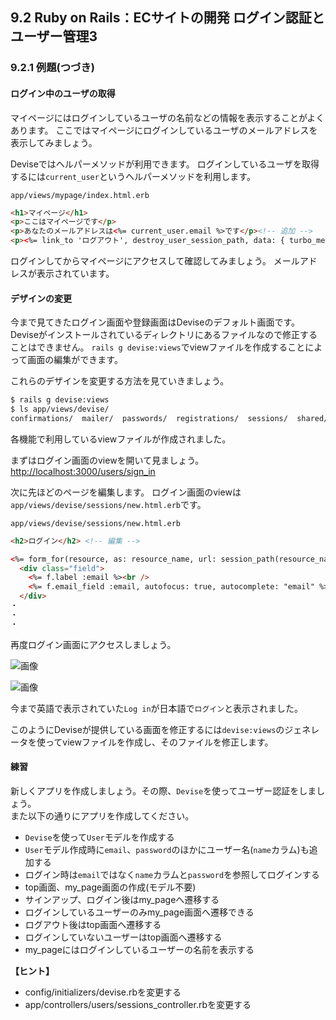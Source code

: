 ## 9.2 Ruby on Rails：ECサイトの開発 ログイン認証とユーザー管理3

### 9.2.1 例題(つづき)

#### ログイン中のユーザの取得

マイページにはログインしているユーザの名前などの情報を表示することがよくあります。
ここではマイページにログインしているユーザのメールアドレスを表示してみましょう。

Deviseではヘルパーメソッドが利用できます。
ログインしているユーザを取得するには`current_user`というヘルパーメソッドを利用します。

`app/views/mypage/index.html.erb`

```html
<h1>マイページ</h1>
<p>ここはマイページです</p>
<p>あなたのメールアドレスは<%= current_user.email %>です</p><!-- 追加 -->
<p><%= link_to 'ログアウト', destroy_user_session_path, data: { turbo_method: :delete } %></p>
```

ログインしてからマイページにアクセスして確認してみましょう。
メールアドレスが表示されています。


#### デザインの変更

今まで見てきたログイン画面や登録画面はDeviseのデフォルト画面です。
Deviseがインストールされているディレクトリにあるファイルなので修正することはできません。
`rails g devise:views`でviewファイルを作成することによって画面の編集ができます。  

これらのデザインを変更する方法を見ていきましょう。  

```sh
$ rails g devise:views
$ ls app/views/devise/
confirmations/  mailer/  passwords/  registrations/  sessions/  shared/  unlocks/
```

各機能で利用しているviewファイルが作成されました。


まずはログイン画面のviewを開いて見ましょう。  
<http://localhost:3000/users/sign_in>

次に先ほどのページを編集します。
ログイン画面のviewは`app/views/devise/sessions/new.html.erb`です。

`app/views/devise/sessions/new.html.erb`
```html
<h2>ログイン</h2> <!-- 編集 -->

<%= form_for(resource, as: resource_name, url: session_path(resource_name)) do |f| %>
  <div class="field">
    <%= f.label :email %><br />
    <%= f.email_field :email, autofocus: true, autocomplete: "email" %>
  </div>
・
・
・
```

再度ログイン画面にアクセスしましょう。  

![画像](images/09-1-1-2.png)  

![画像](images/09-2-1-3.png)  

今まで英語で表示されていた`Log in`が日本語で`ログイン`と表示されました。

このようにDeviseが提供している画面を修正するには`devise:views`のジェネレータを使ってviewファイルを作成し、そのファイルを修正します。



#### 練習 
新しくアプリを作成しましょう。その際、`Devise`を使ってユーザー認証をしましょう。  
また以下の通りにアプリを作成してください。  
- `Devise`を使って`User`モデルを作成する
- `User`モデル作成時に`email`、`password`のほかにユーザー名(`name`カラム)も追加する
- ログイン時は`email`ではなく`name`カラムと`password`を参照してログインする
- top画面、my_page画面の作成(モデル不要)
- サインアップ、ログイン後はmy_pageへ遷移する
- ログインしているユーザーのみmy_page画面へ遷移できる
- ログアウト後はtop画面へ遷移する
- ログインしていないユーザーはtop画面へ遷移する
- my_pageにはログインしているユーザーの名前を表示する




__【ヒント】__  
- config/initializers/devise.rbを変更する
- app/controllers/users/sessions_controller.rbを変更する